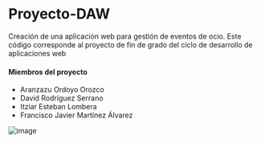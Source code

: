 # Proyecto-DAW
Creación de una aplicación web para gestión de eventos de ocio.
Este código corresponde al proyecto de fin de grado del ciclo de desarrollo de aplicaciones web

#### Miembros del proyecto
+ Aranzazu Ordoyo Orozco
+ David Rodríguez Serrano
+ Itziar Esteban Lombera
+ Francisco Javier Martínez Álvarez


![image](https://github.com/javimalvarez/Proyecto-DAW/assets/40092910/44c5c183-81e2-4e13-a2e4-c31bb794fb7c)
